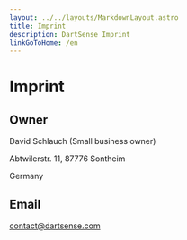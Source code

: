 ```yaml
---
layout: ../../layouts/MarkdownLayout.astro
title: Imprint
description: DartSense Imprint
linkGoToHome: /en
---
```


# Imprint

## Owner

David Schlauch (Small business owner)

Abtwilerstr. 11, 87776 Sontheim

Germany

## Email

contact@dartsense.com
